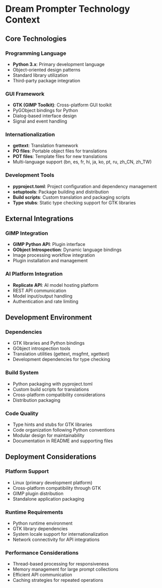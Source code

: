 # Dream Prompter Technology Context

## Core Technologies

### Programming Language
- **Python 3.x**: Primary development language
- Object-oriented design patterns
- Standard library utilization
- Third-party package integration

### GUI Framework
- **GTK (GIMP Toolkit)**: Cross-platform GUI toolkit
- PyGObject bindings for Python
- Dialog-based interface design
- Signal and event handling

### Internationalization
- **gettext**: Translation framework
- **PO files**: Portable object files for translations
- **POT files**: Template files for new translations
- Multi-language support (bn, es, fr, hi, ja, ko, pt, ru, zh_CN, zh_TW)

### Development Tools
- **pyproject.toml**: Project configuration and dependency management
- **setuptools**: Package building and distribution
- **Build scripts**: Custom translation and packaging scripts
- **Type stubs**: Static type checking support for GTK libraries

## External Integrations

### GIMP Integration
- **GIMP Python API**: Plugin interface
- **GObject Introspection**: Dynamic language bindings
- Image processing workflow integration
- Plugin installation and management

### AI Platform Integration
- **Replicate API**: AI model hosting platform
- REST API communication
- Model input/output handling
- Authentication and rate limiting

## Development Environment

### Dependencies
- GTK libraries and Python bindings
- GObject introspection tools
- Translation utilities (gettext, msgfmt, xgettext)
- Development dependencies for type checking

### Build System
- Python packaging with pyproject.toml
- Custom build scripts for translations
- Cross-platform compatibility considerations
- Distribution packaging

### Code Quality
- Type hints and stubs for GTK libraries
- Code organization following Python conventions
- Modular design for maintainability
- Documentation in README and supporting files

## Deployment Considerations

### Platform Support
- Linux (primary development platform)
- Cross-platform compatibility through GTK
- GIMP plugin distribution
- Standalone application packaging

### Runtime Requirements
- Python runtime environment
- GTK library dependencies
- System locale support for internationalization
- Network connectivity for API integrations

### Performance Considerations
- Thread-based processing for responsiveness
- Memory management for large prompt collections
- Efficient API communication
- Caching strategies for repeated operations
